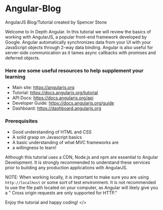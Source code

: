 # Angular-Blog
AngularJS Blog/Tutorial created by Spencer Stone

Welcome to In Depth Angular. In this tutorial we will review the basics of working with AngularJS, a popular front-end framework developed by Google. Angular automatically synchronizes data from your UI with your JavaScript objects through 2-way data binding. Angular is also useful for server-side communication as it tames async callbacks with promises and deferred objects.

### Here are some useful resources to help supplement your learning

* Main site: https://angularjs.org
* Tutorial: https://docs.angularjs.org/tutorial
* API Docs: https://docs.angularjs.org/api
* Developer Guide: https://docs.angularjs.org/guide
* Dashboard: https://dashboard.angularjs.org

### Prerequisites

* Good understanding of HTML and CSS
* A solid grasp on Javascript basics
* A basic understanding of what MVC frameworks are
* a willingness to learn!

Although this tutorial uses a CDN, Node.js and npm are essential to Angular Development. It is strongly recommended to understand these services prior to building any production applications with AngularJS.

NOTE: When working locally, it is important to make sure you are using `http://localhost` or some sort of test environment. It is not recommended to use the file path located on your computer, as Angular will likely give you
a " Cross origin requests are only supported for HTTP."

Enjoy the tutorial and happy coding! </>
